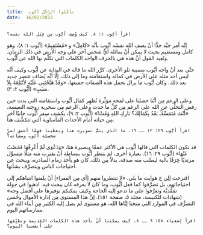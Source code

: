 ```yaml
---
title:  تأمَّلوا الرَّجُل أيُّوب
date:  16/02/2023
---
```


`اقرأ أيَّوب ١: ٨. كيف وُصِف أيُّوب مِن قِبَل الله نفسه؟`

إنَّه أمر جيِّد جدًّا أنْ يصف الله نفسُه أيَّوب بأنَّه «كَامِلٌ» و «مُسْتَقِيمٌ» (أيَّوب ١: ٨)، وهو كامل ومستقيم بحيث لا يمكن أنْ يماثله أيُّ شخص آخر على وجه الأرض في ذلك الزمان. ونُعِيد القول أنَّ هذه هي بالحرف الواحد الكلمات التي تكلَّم بها الله عن أيُّوب.

حتَّى بعد أنْ واجه أيَّوب مصيبة تلو الأخرى، كرَّر الله ما قاله في البداية عن أيُّوب وكيف أنَّه ليس أحد مثله على الأرض في كماله واستقامته وما إلى ذلك، إلَّا أنَّه يُضاف عنصر جديد بعد ذلك. وكان أيَّوب ما يزال يحمل هذه الصفات جميعها، «وَقَدْ هَيَّجْتَنِي عَلَيْهِ لأَبْتَلِعَهُ بِلاَ سَبَبٍ» (أيُّوب ٢: ٣).

وعلى الرغم مِن أنَّنا حصلنا على لمحة مؤثِّرة تُظهِر كمال أيُّوب واستقامته التي بدت حين رفض التخلِّي عن الله على الرغم مِن كلِّ ما حدث وعلى الرغم مِن سخرية زوجته التعيسة، «أَنْتَ مُتَمَسِّكٌ بَعْدُ بِكَمَالِكَ؟ بَارِكِ اللهِ وَمُتْ!» (أيُّوب ٢: ٩)، يكشف سِفر أيُّوب جانبًا آخر مِن حياته أمام الأحداث المأساوية التي تتكشَّف هنا.

`اقرأ أيُّوب ٢٩: ١٢ ــ ١٦. ما الذي يتمُّ تصويره هنا ويعطينا فهمًا أعمق لسرِّ شخصيَّة أيّوب وصفاته؟`

قد تكون الكلمات التي قالها أيُّوب هي الأكثر عمقًا وبصيرة هنا، «وَدَعْوَى لَمْ أَعْرِفْهَا فَحَصْتُ عَنْهَا» (أيَّوب ٢٩: ١٦). بعبارة أخرى، لم ينتظر أيُّوب ببساطة أنْ يقترب منه مثلًا متسوِّل مرتديًا خِرَقًا بالية ليطلب منه صدقة. بدلاً مِن ذلك، كان هو يأخذ زمام المبادرة، ويبحث عن احتياجات الناس ويتصرَّف بشأنها.

اقترحت إلِن ج هوايت ما يلي، «لا تنتظروا منهم [أي مِن الفقراء] أنْ يلفتوا انتباهكم إلى احتياجاتهم، بل تصرَّفوا كما فعل أيُّوب. وما كان لا يعرفه كان يبحث فيه. اذهبوا في جولة تفقُّديَّة وتعرَّفوا على ما تدعو إليه الحاجة وكيف يمكنكم توفيرها على أفضل وجه» (شهادات للكنيسة، مجلد ٥، صفحة ١٥١). إنَّ هذا المستوى مِن إدارة الأموال وحُسن التصرُّف في الموارد التي منحنا إيَّاها الله، هو مستوى لم يصل إليه الكثير مِن أبناء الله في ممارساتهم اليوم.

`اقرأ إشعياء ٥٨: ٦ ــ ٨. كيف يمكننا أنْ نأخذ هذه الكلمات القديمة ونطبِّقها على أنفسنا اليوم؟`